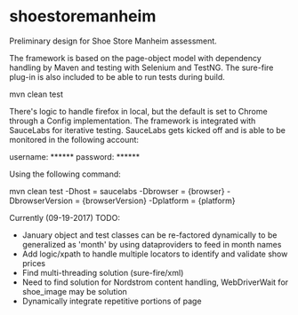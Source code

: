 # shoestoremanheim

Preliminary design for Shoe Store Manheim assessment.

The framework is based on the page-object model with dependency handling by Maven and testing with Selenium and TestNG.  The sure-fire plug-in is also included to be able to run tests during build.  

  mvn clean test 

There's logic to handle firefox in local, but the default is set to Chrome through a Config implementation.  The framework is integrated with SauceLabs for iterative testing. SauceLabs gets kicked off and is able to be monitored in the following account:

  username: ******
  password: ******

Using the following command:

  mvn clean test -Dhost = saucelabs -Dbrowser = {browser} -DbrowserVersion = {browserVersion} -Dplatform = {platform}

Currently (09-19-2017) TODO:
- January object and test classes can be re-factored dynamically to be generalized as 'month' by using dataproviders to feed in month names
- Add logic/xpath to handle multiple locators to identify and validate show prices
- Find multi-threading solution (sure-fire/xml)
- Need to find solution for Nordstrom content handling, WebDriverWait for shoe_image may be solution
- Dynamically integrate repetitive portions of page

